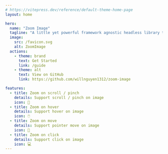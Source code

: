 ```yaml
---
# https://vitepress.dev/reference/default-theme-home-page
layout: home

hero:
  name: "Zoom Image"
  tagline: "A little yet powerful framework agnostic headless library to zoom images on the web"
  image:
    src: /favicon.svg
    alt: ZoomImage
  actions:
    - theme: brand
      text: Get Started
      link: /guide
    - theme: alt
      text: View on GitHub
      link: https://github.com/willnguyen1312/zoom-image

features:
  - title: Zoom on scroll / pinch
    details: Support scroll / pinch on image
    icon: 🤏
  - title: Zoom on hover
    details: Support hover on image
    icon: 🖱️
  - title: Zoom on move
    details: Support pointer move on image
    icon: 🎢
  - title: Zoom on click
    details: Support click on image
    icon: 💻
---
```


<script setup>
import HomePageShow from './components/HomePageShow.vue'
import Footer from './components/FooterComp.vue'
</script>

<HomePageShow />
<Footer />
